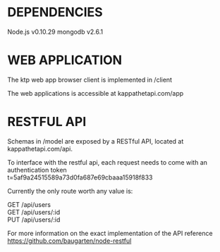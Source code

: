 
DEPENDENCIES  
============  
Node.js v0.10.29
mongodb v2.6.1


WEB APPLICATION  
===============  
The ktp web app browser client is implemented in /client

The web applications is accessible at kappathetapi.com/app


RESTFUL API  
===========  
Schemas in /model are exposed by a RESTful API, located at kappathetapi.com/api.  
  
To interface with the restful api, each request needs to come with an authentication token  
    t=5af9a24515589a73d0fa687e69cbaaa15918f833  
  
Currently the only route worth any value is:  
  
GET /api/users  
GET /api/users/:id  
PUT /api/users/:id  
  
For more information on the exact implementation of the API reference https://github.com/baugarten/node-restful  
